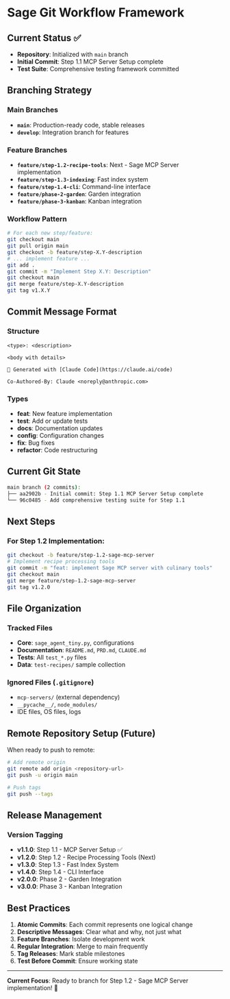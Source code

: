 # Sage Git Workflow Framework

## Current Status ✅
- **Repository**: Initialized with `main` branch
- **Initial Commit**: Step 1.1 MCP Server Setup complete
- **Test Suite**: Comprehensive testing framework committed

## Branching Strategy

### Main Branches
- **`main`**: Production-ready code, stable releases
- **`develop`**: Integration branch for features

### Feature Branches
- **`feature/step-1.2-recipe-tools`**: Next - Sage MCP Server implementation
- **`feature/step-1.3-indexing`**: Fast index system
- **`feature/step-1.4-cli`**: Command-line interface
- **`feature/phase-2-garden`**: Garden integration
- **`feature/phase-3-kanban`**: Kanban integration

### Workflow Pattern
```bash
# For each new step/feature:
git checkout main
git pull origin main
git checkout -b feature/step-X.Y-description
# ... implement feature ...
git add .
git commit -m "Implement Step X.Y: Description"
git checkout main
git merge feature/step-X.Y-description
git tag v1.X.Y
```

## Commit Message Format

### Structure
```
<type>: <description>

<body with details>

🌿 Generated with [Claude Code](https://claude.ai/code)

Co-Authored-By: Claude <noreply@anthropic.com>
```

### Types
- **feat**: New feature implementation
- **test**: Add or update tests
- **docs**: Documentation updates
- **config**: Configuration changes
- **fix**: Bug fixes
- **refactor**: Code restructuring

## Current Git State

```bash
main branch (2 commits):
├── aa2902b - Initial commit: Step 1.1 MCP Server Setup complete
└── 96c0485 - Add comprehensive testing suite for Step 1.1
```

## Next Steps

### For Step 1.2 Implementation:
```bash
git checkout -b feature/step-1.2-sage-mcp-server
# Implement recipe processing tools
git commit -m "feat: implement Sage MCP server with culinary tools"
git checkout main  
git merge feature/step-1.2-sage-mcp-server
git tag v1.2.0
```

## File Organization

### Tracked Files
- **Core**: `sage_agent_tiny.py`, configurations
- **Documentation**: `README.md`, `PRD.md`, `CLAUDE.md`
- **Tests**: All `test_*.py` files
- **Data**: `test-recipes/` sample collection

### Ignored Files (`.gitignore`)
- `mcp-servers/` (external dependency)
- `__pycache__/`, `node_modules/`
- IDE files, OS files, logs

## Remote Repository Setup (Future)

When ready to push to remote:
```bash
# Add remote origin
git remote add origin <repository-url>
git push -u origin main

# Push tags
git push --tags
```

## Release Management

### Version Tagging
- **v1.1.0**: Step 1.1 - MCP Server Setup ✅
- **v1.2.0**: Step 1.2 - Recipe Processing Tools (Next)
- **v1.3.0**: Step 1.3 - Fast Index System
- **v1.4.0**: Step 1.4 - CLI Interface
- **v2.0.0**: Phase 2 - Garden Integration
- **v3.0.0**: Phase 3 - Kanban Integration

## Best Practices

1. **Atomic Commits**: Each commit represents one logical change
2. **Descriptive Messages**: Clear what and why, not just what
3. **Feature Branches**: Isolate development work
4. **Regular Integration**: Merge to main frequently
5. **Tag Releases**: Mark stable milestones
6. **Test Before Commit**: Ensure working state

---

**Current Focus**: Ready to branch for Step 1.2 - Sage MCP Server implementation! 🌿